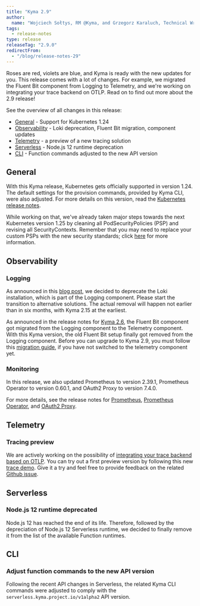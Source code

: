 ```yaml
---
title: "Kyma 2.9"
author:
  name: "Wojciech Sołtys, RM @Kyma, and Grzegorz Karaluch, Technical Writer @Kyma"
tags:
  - release-notes 
type: release 
releaseTag: "2.9.0"
redirectFrom:
  - "/blog/release-notes-29"
---
```


Roses are red, violets are blue, and Kyma is ready with the new updates for you. This release comes with a lot of changes. For example, we migrated the Fluent Bit component from Logging to Telemetry, and we're working on integrating your trace backend on OTLP. Read on to find out more about the 2.9 release!

<!-- overview -->

See the overview of all changes in this release:

- [General](#general) - Support for Kubernetes 1.24
- [Observability](#observability) - Loki deprecation, Fluent Bit migration, component updates
- [Telemetry](#telemetry) - a preview of a new tracing solution
- [Serverless](#serverless) - Node.js 12 runtime deprecation
- [CLI](#cli) - Function commands adjusted to the new API version

## General

With this Kyma release, Kubernetes gets officially supported in version 1.24. The default settings for the provision commands, provided by Kyma CLI, were also adjusted. For more details on this version, read the [Kubernetes release notes](https://kubernetes.io/blog/2022/05/03/kubernetes-1-24-release-announcement/).

While working on that, we've already taken major steps towards the next Kubernetes version 1.25 by cleaning all PodSecurityPolicies (PSP) and revising all SecurityContexts. Remember that you may need to replace your custom PSPs with the new security standards; click [here](https://kubernetes.io/docs/tasks/configure-pod-container/migrate-from-psp/) for more information. 

## Observability

### Logging 

As announced in this [blog post](https://kyma-project.io/blog/2022/11/2/loki-deprecation/), we decided to deprecate the Loki installation, which is part of the Logging component. Please start the transition to alternative solutions. The actual removal will happen not earlier than in six months, with Kyma 2.15 at the earliest. 

As announced in the release notes for [Kyma 2.6](https://kyma-project.io/blog/2022/8/25/release-notes-26/#configurable-logging), the Fluent Bit component got migrated from the Logging component to the Telemetry component. With this Kyma version, the old Fluent Bit setup finally got removed from the Logging component. Before you can upgrade to Kyma 2.9, you must follow this [migration guide](https://kyma-project.io/docs/kyma/2.6/migration-guide-2.5-2.6), if you have not switched to the telemetry component yet. 

### Monitoring 

In this release, we also updated Prometheus to version 2.39.1, Prometheus Operator to version 0.60.1, and OAuth2 Proxy to version 7.4.0.

For more details, see the release notes for [Prometheus](https://github.com/prometheus/prometheus/releases/tag/v2.39.1), [Prometheus Operator](https://github.com/prometheus-operator/prometheus-operator/releases/tag/v0.60.1), and [OAuth2 Proxy](https://github.com/oauth2-proxy/oauth2-proxy/releases/tag/v7.4.0).
 
## Telemetry

### Tracing preview 

We are actively working on the possibility of [integrating your trace backend based on OTLP](https://github.com/kyma-project/kyma/issues/11231). You can try out a first preview version by following this new [trace demo](https://github.com/kyma-project/examples/tree/main/trace-demo). Give it a try and feel free to provide feedback on the related [Github issue](https://github.com/kyma-project/kyma/issues/11231).

## Serverless

### Node.js 12 runtime deprecated

Node.js 12 has reached the end of its life. Therefore, followed by the depreciation of Node.js 12 Serverless runtime, we decided to finally remove it from the list of the available Function runtimes. 

## CLI

### Adjust function commands to the new API version

Following the recent API changes in Serverless, the related Kyma CLI commands were adjusted to comply with the `serverless.kyma.project.io/v1alpha2` API version.

